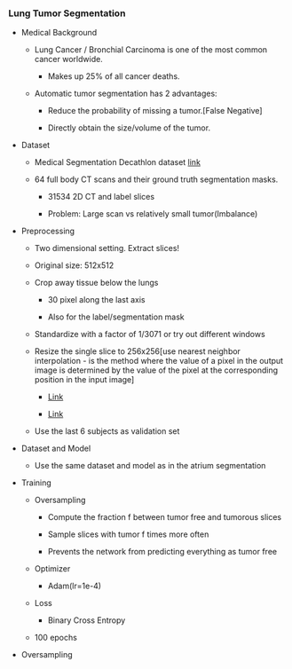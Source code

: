 ### Lung Tumor Segmentation

- Medical Background

    - Lung Cancer / Bronchial Carcinoma is one of the most common cancer worldwide.

        - Makes up 25% of all cancer deaths.

    - Automatic tumor segmentation has 2 advantages:

        - Reduce the probability of missing a tumor.[False Negative]

        - Directly obtain the size/volume of the tumor.

- Dataset    

    - Medical Segmentation Decathlon dataset [link](http://medicaldecathlon.com/dataaws/#:~:text=Task05_Prostate-,Task06_Lung,-Task07_Pancreas)

    - 64 full body CT scans and their ground truth segmentation masks.

        - 31534 2D CT and label slices

        - Problem: Large scan vs relatively small tumor(Imbalance)

- Preprocessing

    - Two dimensional setting. Extract slices!

    - Original size: 512x512

    - Crop away tissue below the lungs

        - 30 pixel along the last axis

        - Also for the label/segmentation mask

    - Standardize with a factor of 1/3071 or try out different windows

    - Resize the single slice to 256x256[use nearest neighbor interpolation - is the method where the value of a pixel in the output image is determined by the value of the pixel at the corresponding position in the input image]

        - [Link](https://annmay10.medium.com/resizing-images-using-various-interpolation-techniques-4b99800999f2)

        - [Link](https://gist.github.com/georgeblck/e3e0274d725c858ba98b1c36c14e2835)

    - Use the last 6 subjects as validation set

- Dataset and Model

    - Use the same dataset and model as in the atrium segmentation

- Training

    - Oversampling

        - Compute the fraction f between tumor free and tumorous slices

        - Sample slices with tumor f times more often

        - Prevents the network from predicting everything as tumor free

    - Optimizer

        - Adam(lr=1e-4)

    - Loss

        - Binary Cross Entropy

    - 100 epochs

- Oversampling

    